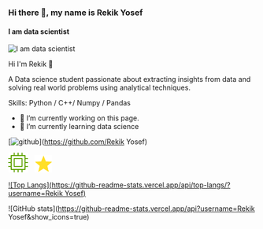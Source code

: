 ### Hi there 👋, my name is Rekik Yosef
#### I am data scientist
![I am data scientist](https://www.bing.com/ck/a?!&&p=829b6332a77259b1193240bd0efd5c32d823bafdbad64fc47231c257a6c9c152JmltdHM9MTczNTE3MTIwMA&ptn=3&ver=2&hsh=4&fclid=2e60d2a8-87c7-6715-0170-c7ae862c660c&u=a1L2ltYWdlcy9zZWFyY2g_cT1iZXN0JTIwY29kaW5nJTIwcGljdHVyZXMmRk9STT1JUUZSQkEmaWQ9MzhEMzYwOTgzRTVBREFFODkyRDY4NEEzMUZBQ0MxQzAyRjA5MEJBOA&ntb=1)

Hi I'm Rekik 👋

A Data science student passionate about extracting insights from data and solving real world problems using analytical techniques.


Skills: Python / C++/ Numpy / Pandas 

- 🔭 I’m currently working on this page. 
- 🌱 I’m currently learning data science 


[<img src='https://cdn.jsdelivr.net/npm/simple-icons@3.0.1/icons/github.svg' alt='github' height='40'>](https://github.com/Rekik Yosef)  

<a href='https://docs.github.com/en/developers'><img src='https://raw.githubusercontent.com/acervenky/animated-github-badges/master/assets/devbadge.gif' width='40' height='40'></a> <a href='https://stars.github.com/'><img src='https://raw.githubusercontent.com/acervenky/animated-github-badges/master/assets/starbadge.gif' width='35' height='35'></a> 

[![Top Langs](https://github-readme-stats.vercel.app/api/top-langs/?username=Rekik Yosef)](https://github.com/anuraghazra/github-readme-stats)

![GitHub stats](https://github-readme-stats.vercel.app/api?username=Rekik Yosef&show_icons=true)  

